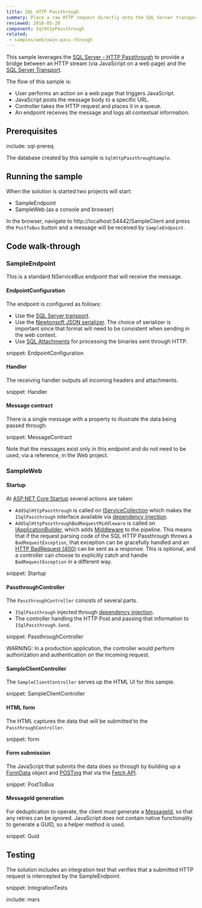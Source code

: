 ```yaml
---
title: SQL HTTP Passthrough
summary: Place a raw HTTP request directly onto the SQL Server transport.
reviewed: 2018-05-20
component: SqlHttpPassthrough
related:
 - samples/web/owin-pass-through
---
```


This sample leverages the [SQL Server - HTTP Passthrough](/transports/sql/sql-http-passthrough.md) to provide a bridge between an HTTP stream (via JavaScript on a web page) and the [SQL Server Transport](/transports/sql/).

The flow of this sample is:

 * User performs an action on a web page that triggers JavaScript.
 * JavaScript posts the message body to a specific URL.
 * Controller takes the HTTP request and places it in a queue.
 * An endpoint receives the message and logs all contextual information.


## Prerequisites

include: sql-prereq

The database created by this sample is `SqlHttpPassthroughSample`.


## Running the sample

When the solution is started two projects will start:

 * SampleEndpoint
 * SampleWeb (as a console and browser)

In the browser, navigate to http://localhost:54442/SampleClient and press the `PostToBus` button and a message will be received by `SampleEndpoint`.


## Code walk-through


### SampleEndpoint

This is a standard NServiceBus endpoint that will receive the message.


#### EndpointConfiguration

The endpoint is configured as follows:

 * Use the [SQL Server transport](/transports/sql).
 * Use the [Newtonsoft JSON serializer](/nservicebus/serialization/newtonsoft.md). The choice of serializer is important since that format will need to be consistent when sending in the web context.
 * Use [SQL Attachments](/nservicebus/messaging/attachments-sql.md) for processing the binaries sent through HTTP.

snippet: EndpointConfiguration


#### Handler

The receiving handler outputs all incoming headers and attachments.

snippet: Handler


#### Message contract

There is a single message with a property to illustrate the data being passed through:

snippet: MessageContract

Note that the messages exist only in this endpoint and do not need to be used, via a reference, in the Web project.


### SampleWeb


#### Startup

At [ASP.NET Core Startup](https://docs.microsoft.com/en-us/aspnet/core/fundamentals/startup) several actions are taken:

 * `AddSqlHttpPassthrough` is called on [IServiceCollection](https://docs.microsoft.com/en-us/dotnet/api/microsoft.extensions.dependencyinjection.iservicecollection) which makes the `ISqlPassthrough` interface available via [dependency injection](https://docs.microsoft.com/en-us/aspnet/core/fundamentals/dependency-injection).
 * `AddSqlHttpPassthroughBadRequestMiddleware` is called on [IApplicationBuilder](https://docs.microsoft.com/en-us/dotnet/api/microsoft.aspnetcore.builder.iapplicationbuilder), which adds [Middleware](https://docs.microsoft.com/en-us/aspnet/core/fundamentals/middleware/) to the pipeline. This means that if the request parsing code of the SQL HTTP Passthrough throws a `BadRequestException`, that exception can be gracefully handled and an [HTTP BadRequest (400)](https://developer.mozilla.org/en-US/docs/Web/HTTP/Status/400) can be sent as a response. This is optional, and a controller can choose to explicitly catch and handle `BadRequestException` in a different way.

snippet: Startup


#### PassthroughController

The `PassthroughController` consists of several parts.

 * `ISqlPassthrough` injected through [dependency injection](https://docs.microsoft.com/en-us/aspnet/core/fundamentals/dependency-injection).
 * The controller handling the HTTP Post and passing that information to `ISqlPassthrough.Send`.

snippet: PassthroughController

WARNING: In a production application, the controller would perform authorization and authentication on the incoming request.


#### SampleClientController

The `SampleClientController` serves up the HTML UI for this sample.

snippet: SampleClientController


#### HTML form

The HTML captures the data that will be submitted to the `PassthroughController`.

snippet: form


#### Form submission

The JavaScript that submits the data does so through by building up a [FormData](https://developer.mozilla.org/en-US/docs/Web/API/FormData) object and [POSTing](https://developer.mozilla.org/en-US/docs/Learn/HTML/Forms/Sending_and_retrieving_form_data#The_POST_method) that via the [Fetch API](https://developer.mozilla.org/en-US/docs/Web/API/Fetch_API).

snippet: PostToBus


#### MessageId generation

For deduplication to operate, the client must generate a [MessageId](/nservicebus/messaging/message-identity.md), so that any retries can be ignored. JavaScript does not contain native functionality to generate a GUID, so a helper method is used.

snippet: Guid


## Testing

The solution includes an integration test that verifies that a submitted HTTP request is intercepted by the SampleEndpoint.

snippet: IntegrationTests


include: mars
